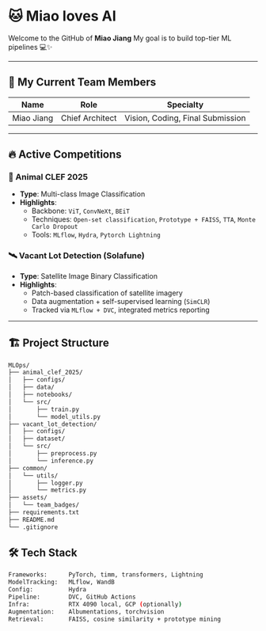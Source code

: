 # 🐱 Miao loves AI

Welcome to the GitHub of **Miao Jiang**
My goal is to build top-tier ML pipelines 💻✨

---

## 🧠  My Current Team Members

| Name           | Role             | Specialty                           |
|----------------|------------------|-------------------------------------|
| Miao Jiang     | Chief Architect  | Vision,  Coding,  Final Submission  |

---

## 🔥 Active Competitions

### 🐾 Animal CLEF 2025
- **Type**: Multi-class Image Classification
- **Highlights**:
  - Backbone: `ViT`, `ConvNeXt`, `BEiT`
  - Techniques: `Open-set classification`, `Prototype + FAISS`, `TTA`, `Monte Carlo Dropout`
  - Tools: `MLflow`, `Hydra`, `Pytorch Lightning`

### 🛰 Vacant Lot Detection (Solafune)
- **Type**: Satellite Image Binary Classification
- **Highlights**:
  - Patch-based classification of satellite imagery
  - Data augmentation + self-supervised learning (`SimCLR`)
  - Tracked via `MLflow + DVC`, integrated metrics reporting

---

## 🏗 Project Structure

```bash
MLOps/
├── animal_clef_2025/
│   ├── configs/
│   ├── data/
│   ├── notebooks/
│   └── src/
│       ├── train.py
│       └── model_utils.py
├── vacant_lot_detection/
│   ├── configs/
│   ├── dataset/
│   └── src/
│       ├── preprocess.py
│       └── inference.py
├── common/
│   └── utils/
│       ├── logger.py
│       └── metrics.py
├── assets/
│   └── team_badges/
├── requirements.txt
├── README.md
└── .gitignore

```

## 🛠 Tech Stack

```bash
Frameworks:      PyTorch, timm, transformers, Lightning
ModelTracking:   MLflow, WandB
Config:          Hydra
Pipeline:        DVC, GitHub Actions
Infra:           RTX 4090 local, GCP (optionally)
Augmentation:    Albumentations, torchvision
Retrieval:       FAISS, cosine similarity + prototype mining

